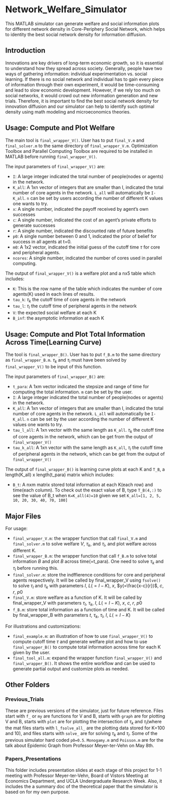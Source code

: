 # Network_Welfare_Simulator
This MATLAB simulator can generate welfare and social information plots for different network density in Core-Periphery Social Network, which helps to identity the best social network density for information diffusion.

## Introduction
Innovations are key drivers of long-term economic growth, so it is essential to understand how they spread across society. Generally, people have two ways of gathering information: individual experimentation vs. social learning. If there is no social network and individual has to gain every piece of information through their own experiment, it would be time-consuming and lead to slow economic development. However, if we rely too much on social networks, it would crowd out new information generation and new trials. Therefore, it is important to find the best social network density for innovation diffusion and our simulator can help to identify such optimal density using math modeling and microeconomics theories. 

## Usage: Compute and Plot Welfare
The main tool is `final_wrapper_V()`. User has to put `final_V.m` and `final_solver.m` to the same directory of `final_wrapper_V.m`. Optimization Toolbox and Parallel Computing Toolbox are required to be installed in MATLAB before running `final_wrapper_V()`. 

The input parameters of `final_wrapper_V()` are:

- `I`: A large integer indicated the total number of people(nodes or agents) in the network.
- `K_all`: A 1xn vector of integers that are smaller than I, indicated the total number of core agents in the network. `L_all` will automatically be `I-K_all`. `n` can be set by users according the number of different K values one wants to try. 
- `x`: A single number, indicated the payoff received by agent’s own successes 
- `c`: A single number, indicated the cost of an agent’s private efforts to generate successes
- `r`: A single number, indicated the discounted rate of future benefits
- `p0`: A single number between 0 and 1, indicated the prior of belief for success in all agents at t=0.
- `m0`: A 1x2 vector, indicated the initial guess of the cutoff time $\tau$ for core and peripheral agents.
- `ncores`: A single number, indicated the number of cores used in parallel computing.

The output of `final_wrapper_V()` is a welfare plot and a nx5 table which includes:

- `K`: This is the row name of the table which indicates the number of core agents(K) used in each lines of results.
- `tau_k`: $\tau_k$ the cutoff time of core agents in the network
- `tau_l`: $\tau_l$ the cutoff time of peripheral agents in the network
- `V`: the expected social welfare at each K
- `B_inf`: the asymptotic information at each K

## Usage: Compute and Plot Total Information Across Time(Learning Curve)
The tool is `final_wrapper_B()`. User has to put `f_B.m` to the same directory as `final_wrapper_B.m`. $\tau_k$ and $\tau_l$ must have been solved by `final_wrapper_V()` to be input of this function. 

The input parameters of `final_wrapper_B()` are:

- `t_para`: A 1xm vector indicated the stepsize and range of time for computing the total information. `m` can be set by the user.
- `I`: A large integer indicated the total number of people(nodes or agents) in the network.
- `K_all`: A 1xn vector of integers that are smaller than I, indicated the total number of core agents in the network. `L_all` will automatically be `I-K_all`. `n` can be set by the user according the number of different K values one wants to try. 
- `tau_l_all`: A 1xn vector with the same length as `K_all`. $\tau_k$ the cutoff time of core agents in the network, which can be get from the output of `final_wrapper_V()`
- `tau_k_all`: A 1xn vector with the same length as `K_all`, $\tau_l$ the cutoff time of peripheral agents in the network, which can be get from the output of `final_wrapper_V()`

The output of `final_wrapper_B()` is learning curve plots at each K and `T_B`, a length(K_all) x length(t_para) matrix which includes:

- `B_t`: A nxm matrix stored total information at each K(each row) and time(each column). To check out the exact value of B, type `T_B(4,:)` to see the value of B_t when `K=K_all(4)=10` given we set `K_all=[1, 2, 5, 10, 20, 30, 40, 70, 100]`

## Major Files
For usage:
- `final_wrapper_V.m`: the wrapper function that call `final_V.m` and `final_solver.m` to solve welfare $V$, $\tau_k$, and $\tau_l$, and plot welfare across different K.
- `final_wrapper_B.m`: the wrapper function that call `f_B.m` to solve total information $B$ and plot $B$ across time(=t_para). One need to solve $\tau_k$ and $\tau_l$ before running this. 
- `final_solver.m`: store the indffierence conditions for core and peripheral agents respectively. It will be called by final_wrapper_V using `fsolve()` to solve $\tau_l$ and $\tau_k$ with parameters $I$, $L(=I-K)$, $x$, $y(=\frac{x-c}{r})$, $c$, $r$, $p0$
- `final_V.m`: store welfare as a function of K. It will be called by final_wrapper_V with parameters $\tau_l$, $\tau_k$, $I$, $L(=I-K)$, $x$, $c$, $r$, $p0$
- `f_B.m`: store total information as a function of time and K. It will be called by final_wrapper_B with parameters $t$, $\tau_k$, $\tau_l$, $I$, $L(=I-K)$

For illustrations and customizations:
- `final_example.m`: an illustration of how to use `final_wrapper_V()` to compute cutoff time $\tau$ and generate welfare plot and how to use `final_wrapper_B()` to compute total information across time for each K given by the user. 
- `final_tool_all.m`: expand the wrapper function `final_wrapper_V()` and `final_wrapper_B()`. It shows the entire workflow and can be used to generate partial output and customize plots as needed.


## Other Folders

### Previous_Trials
These are previous versions of the simulator, just for future reference. Files start with `f_` or `my` are functions for V and B, starts with `graph` are for plotting V and B, starts with `plot` are for plotting the intersection of $\tau_k$ and $\tau_l$(where the mat files starts with `l_fsolve_all_` are the plotting data stored for K=100 and 10), and files starts with `solve_` are for solving $\tau_k$ and $\tau_l$. Some of the previous simulator hard coded `p0=0.5`. `Monogamy.m` and `Poisson.m` are for the talk about Epidemic Graph from Professor Meyer-ter-Vehn on May 8th.

### Papers_Presentations
This folder includes presentation slides at each stage of this project for 1-1 meeting with Professor Meyer-ter-Vehn, Board of Vistors Meeting at Economics Department, and UCLA Undergraduate Research Week. Also, it includes the a summary doc of the theoretical paper that the simulator is based on for my own purpose. 
